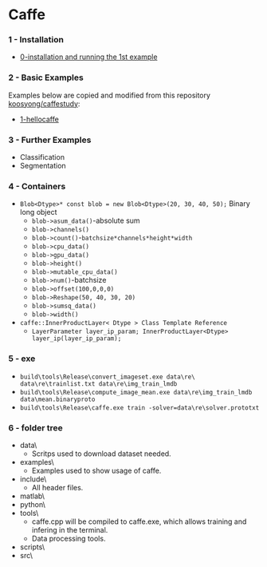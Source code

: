 # Caffe
### 1 - Installation
+ [0-installation and running the 1st example](https://github.com/suzyi/cpp/blob/master/caffe/0-caffe_installation.md)

### 2 - Basic Examples
Examples below are copied and modified from this repository [koosyong/caffestudy](https://github.com/koosyong/caffestudy/):
+ [1-hellocaffe](1-hellocaffe)

### 3 - Further Examples
+ Classification
+ Segmentation

### 4 - Containers
+ `Blob<Dtype>* const blob = new Blob<Dtype>(20, 30, 40, 50);` Binary long object
  + `blob->asum_data()`-absolute sum
  + `blob->channels()`
  + `blob->count()`-`batchsize*channels*height*width`
  + `blob->cpu_data()`
  + `blob->gpu_data()`
  + `blob->height()`
  + `blob->mutable_cpu_data()`
  + `blob->num()`-batchsize
  + `blob->offset(100,0,0,0)`
  + `blob->Reshape(50, 40, 30, 20)`
  + `blob->sumsq_data()`
  + `blob->width()`
+ `caffe::InnerProductLayer< Dtype > Class Template Reference`
  + `LayerParameter layer_ip_param; InnerProductLayer<Dtype> layer_ip(layer_ip_param);`
### 5 - exe
+ `build\tools\Release\convert_imageset.exe data\re\ data\re\trainlist.txt data\re\img_train_lmdb`
+ `build\tools\Release\compute_image_mean.exe data\re\img_train_lmdb data\mean.binaryproto`
+ `build\tools\Release\caffe.exe train -solver=data\re\solver.prototxt`

### 6 - folder tree
+ data\
  + Scritps used to download dataset needed.
+ examples\
  + Examples used to show usage of caffe.
+ include\
  + All header files.
+ matlab\
+ python\
+ tools\
  + caffe.cpp will be compiled to caffe.exe, which allows training and infering in the terminal.
  + Data processing tools.
+ scripts\
+ src\
